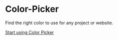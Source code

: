 # Color-Picker
Find the right color to use for any project or website.


<a href="https://color-picker-c5f78c.netlify.app/"> Start using Color Picker </a>

